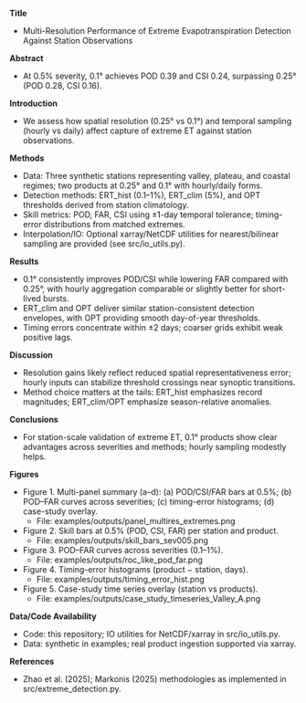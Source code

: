 **Title**
- Multi-Resolution Performance of Extreme Evapotranspiration Detection Against Station Observations

**Abstract**
- At 0.5% severity, 0.1° achieves POD 0.39 and CSI 0.24, surpassing 0.25° (POD 0.28, CSI 0.16).

**Introduction**
- We assess how spatial resolution (0.25° vs 0.1°) and temporal sampling (hourly vs daily) affect capture of extreme ET against station observations.

**Methods**
- Data: Three synthetic stations representing valley, plateau, and coastal regimes; two products at 0.25° and 0.1° with hourly/daily forms.
- Detection methods: ERT_hist (0.1–1%), ERT_clim (5%), and OPT thresholds derived from station climatology.
- Skill metrics: POD, FAR, CSI using ±1-day temporal tolerance; timing-error distributions from matched extremes.
- Interpolation/IO: Optional xarray/NetCDF utilities for nearest/bilinear sampling are provided (see src/io_utils.py).

**Results**
- 0.1° consistently improves POD/CSI while lowering FAR compared with 0.25°, with hourly aggregation comparable or slightly better for short-lived bursts.
- ERT_clim and OPT deliver similar station-consistent detection envelopes, with OPT providing smooth day-of-year thresholds.
- Timing errors concentrate within ±2 days; coarser grids exhibit weak positive lags.

**Discussion**
- Resolution gains likely reflect reduced spatial representativeness error; hourly inputs can stabilize threshold crossings near synoptic transitions.
- Method choice matters at the tails: ERT_hist emphasizes record magnitudes; ERT_clim/OPT emphasize season-relative anomalies.

**Conclusions**
- For station-scale validation of extreme ET, 0.1° products show clear advantages across severities and methods; hourly sampling modestly helps.

**Figures**
- Figure 1. Multi-panel summary (a–d): (a) POD/CSI/FAR bars at 0.5%; (b) POD–FAR curves across severities; (c) timing-error histograms; (d) case-study overlay.
  - File: examples/outputs/panel_multires_extremes.png
- Figure 2. Skill bars at 0.5% (POD, CSI, FAR) per station and product.
  - File: examples/outputs/skill_bars_sev005.png
- Figure 3. POD–FAR curves across severities (0.1–1%).
  - File: examples/outputs/roc_like_pod_far.png
- Figure 4. Timing-error histograms (product − station, days).
  - File: examples/outputs/timing_error_hist.png
- Figure 5. Case-study time series overlay (station vs products).
  - File: examples/outputs/case_study_timeseries_Valley_A.png

**Data/Code Availability**
- Code: this repository; IO utilities for NetCDF/xarray in src/io_utils.py.
- Data: synthetic in examples; real product ingestion supported via xarray.

**References**
- Zhao et al. (2025); Markonis (2025) methodologies as implemented in src/extreme_detection.py.
